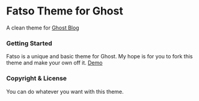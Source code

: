# Fatso Theme for Ghost
A clean theme for [Ghost Blog](http://ghost.org)

### Getting Started
Fatso is a unique and basic theme for Ghost.
My hope is for you to fork this theme and make your own off it.
[Demo](http://micahcowell.com)

### Copyright & License
You can do whatever you want with this theme.
